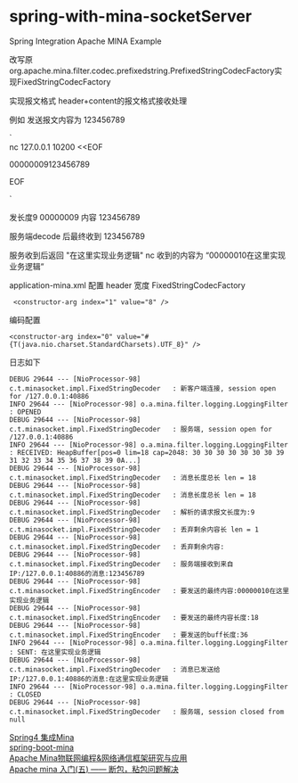 # spring-with-mina-socketServer 

Spring Integration  Apache MINA Example

改写原org.apache.mina.filter.codec.prefixedstring.PrefixedStringCodecFactory实现FixedStringCodecFactory  

实现报文格式 header+content的报文格式接收处理

例如 发送报文内容为 123456789

`  
nc  127.0.0.1  10200 <<EOF  

00000009123456789

EOF  

`

发长度9 00000009 内容 123456789

服务端decode 后最终收到 123456789

服务收到后返回 "在这里实现业务逻辑"
nc 收到的内容为 “00000010在这里实现业务逻辑“


application-mina.xml 配置
header 宽度  FixedStringCodecFactory  

` <constructor-arg index="1" value="8" />`  

编码配置  

`
<constructor-arg index="0" value="#{T(java.nio.charset.StandardCharsets).UTF_8}" />
`

日志如下

    DEBUG 29644 --- [NioProcessor-98] c.t.minasocket.impl.FixedStringDecoder   : 新客户端连接, session open for /127.0.0.1:40886
    INFO 29644 --- [NioProcessor-98] o.a.mina.filter.logging.LoggingFilter    : OPENED
    DEBUG 29644 --- [NioProcessor-98] c.t.minasocket.impl.FixedStringDecoder   : 服务端, session open for /127.0.0.1:40886
    INFO 29644 --- [NioProcessor-98] o.a.mina.filter.logging.LoggingFilter    : RECEIVED: HeapBuffer[pos=0 lim=18 cap=2048: 30 30 30 30 30 30 30 39 31 32 33 34 35 36 37 38 39 0A...]
    DEBUG 29644 --- [NioProcessor-98] c.t.minasocket.impl.FixedStringDecoder   : 消息长度总长 len = 18
    DEBUG 29644 --- [NioProcessor-98] c.t.minasocket.impl.FixedStringDecoder   : 消息长度总长 len = 18
    DEBUG 29644 --- [NioProcessor-98] c.t.minasocket.impl.FixedStringDecoder   : 解析的请求报文长度为:9
    DEBUG 29644 --- [NioProcessor-98] c.t.minasocket.impl.FixedStringDecoder   : 丢弃剩余内容长 len = 1
    DEBUG 29644 --- [NioProcessor-98] c.t.minasocket.impl.FixedStringDecoder   : 丢弃剩余内容:
    DEBUG 29644 --- [NioProcessor-98] c.t.minasocket.impl.FixedStringDecoder   : 服务端接收到来自IP:/127.0.0.1:40886的消息:123456789
    DEBUG 29644 --- [NioProcessor-98] c.t.minasocket.impl.FixedStringEncoder   : 要发送的最终内容:00000010在这里实现业务逻辑
    DEBUG 29644 --- [NioProcessor-98] c.t.minasocket.impl.FixedStringEncoder   : 要发送的最终内容长度:18
    DEBUG 29644 --- [NioProcessor-98] c.t.minasocket.impl.FixedStringEncoder   : 要发送的buff长度:36
    INFO 29644 --- [NioProcessor-98] o.a.mina.filter.logging.LoggingFilter    : SENT: 在这里实现业务逻辑
    DEBUG 29644 --- [NioProcessor-98] c.t.minasocket.impl.FixedStringDecoder   : 消息已发送给IP:/127.0.0.1:40886的消息:在这里实现业务逻辑
    INFO 29644 --- [NioProcessor-98] o.a.mina.filter.logging.LoggingFilter    : CLOSED
    DEBUG 29644 --- [NioProcessor-98] c.t.minasocket.impl.FixedStringDecoder   : 服务端, session closed from null




[Spring4 集成Mina](https://www.cnblogs.com/juepei/p/3940396.html)  
[spring-boot-mina](https://github.com/oncekey/spring-boot-mina.git)  
[Apache Mina物联网编程&网络通信框架研究与应用](https://mp.weixin.qq.com/s/YqGQDvi7vKyqoeSYAxSlCw)  
[Apache mina 入门(五) —— 断包，粘包问题解决](https://mp.weixin.qq.com/s/Easre973H1fbYntFi3m_AA)  